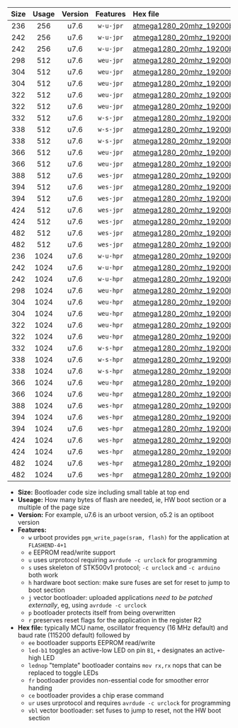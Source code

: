 |Size|Usage|Version|Features|Hex file|
|:-:|:-:|:-:|:-:|:--|
|236|256|u7.6|`w-u-jpr`|[atmega1280_20mhz_19200bps_ur_vbl.hex](https://raw.githubusercontent.com/stefanrueger/urboot/main//atmega1280_20mhz_19200bps_ur_vbl.hex)|
|242|256|u7.6|`w-u-jpr`|[atmega1280_20mhz_19200bps_led+b7_ur_vbl.hex](https://raw.githubusercontent.com/stefanrueger/urboot/main//atmega1280_20mhz_19200bps_led+b7_ur_vbl.hex)|
|242|256|u7.6|`w-u-jpr`|[atmega1280_20mhz_19200bps_lednop_ur_vbl.hex](https://raw.githubusercontent.com/stefanrueger/urboot/main//atmega1280_20mhz_19200bps_lednop_ur_vbl.hex)|
|298|512|u7.6|`weu-jpr`|[atmega1280_20mhz_19200bps_ee_ur_vbl.hex](https://raw.githubusercontent.com/stefanrueger/urboot/main//atmega1280_20mhz_19200bps_ee_ur_vbl.hex)|
|304|512|u7.6|`weu-jpr`|[atmega1280_20mhz_19200bps_ee_led+b7_ur_vbl.hex](https://raw.githubusercontent.com/stefanrueger/urboot/main//atmega1280_20mhz_19200bps_ee_led+b7_ur_vbl.hex)|
|304|512|u7.6|`weu-jpr`|[atmega1280_20mhz_19200bps_ee_lednop_ur_vbl.hex](https://raw.githubusercontent.com/stefanrueger/urboot/main//atmega1280_20mhz_19200bps_ee_lednop_ur_vbl.hex)|
|322|512|u7.6|`weu-jpr`|[atmega1280_20mhz_19200bps_ee_led+b7_fr_ur_vbl.hex](https://raw.githubusercontent.com/stefanrueger/urboot/main//atmega1280_20mhz_19200bps_ee_led+b7_fr_ur_vbl.hex)|
|322|512|u7.6|`weu-jpr`|[atmega1280_20mhz_19200bps_ee_lednop_fr_ur_vbl.hex](https://raw.githubusercontent.com/stefanrueger/urboot/main//atmega1280_20mhz_19200bps_ee_lednop_fr_ur_vbl.hex)|
|332|512|u7.6|`w-s-jpr`|[atmega1280_20mhz_19200bps_vbl.hex](https://raw.githubusercontent.com/stefanrueger/urboot/main//atmega1280_20mhz_19200bps_vbl.hex)|
|338|512|u7.6|`w-s-jpr`|[atmega1280_20mhz_19200bps_led+b7_vbl.hex](https://raw.githubusercontent.com/stefanrueger/urboot/main//atmega1280_20mhz_19200bps_led+b7_vbl.hex)|
|338|512|u7.6|`w-s-jpr`|[atmega1280_20mhz_19200bps_lednop_vbl.hex](https://raw.githubusercontent.com/stefanrueger/urboot/main//atmega1280_20mhz_19200bps_lednop_vbl.hex)|
|366|512|u7.6|`weu-jpr`|[atmega1280_20mhz_19200bps_ee_led+b7_fr_ce_ur_vbl.hex](https://raw.githubusercontent.com/stefanrueger/urboot/main//atmega1280_20mhz_19200bps_ee_led+b7_fr_ce_ur_vbl.hex)|
|366|512|u7.6|`weu-jpr`|[atmega1280_20mhz_19200bps_ee_lednop_fr_ce_ur_vbl.hex](https://raw.githubusercontent.com/stefanrueger/urboot/main//atmega1280_20mhz_19200bps_ee_lednop_fr_ce_ur_vbl.hex)|
|388|512|u7.6|`wes-jpr`|[atmega1280_20mhz_19200bps_ee_vbl.hex](https://raw.githubusercontent.com/stefanrueger/urboot/main//atmega1280_20mhz_19200bps_ee_vbl.hex)|
|394|512|u7.6|`wes-jpr`|[atmega1280_20mhz_19200bps_ee_led+b7_vbl.hex](https://raw.githubusercontent.com/stefanrueger/urboot/main//atmega1280_20mhz_19200bps_ee_led+b7_vbl.hex)|
|394|512|u7.6|`wes-jpr`|[atmega1280_20mhz_19200bps_ee_lednop_vbl.hex](https://raw.githubusercontent.com/stefanrueger/urboot/main//atmega1280_20mhz_19200bps_ee_lednop_vbl.hex)|
|424|512|u7.6|`wes-jpr`|[atmega1280_20mhz_19200bps_ee_led+b7_fr_vbl.hex](https://raw.githubusercontent.com/stefanrueger/urboot/main//atmega1280_20mhz_19200bps_ee_led+b7_fr_vbl.hex)|
|424|512|u7.6|`wes-jpr`|[atmega1280_20mhz_19200bps_ee_lednop_fr_vbl.hex](https://raw.githubusercontent.com/stefanrueger/urboot/main//atmega1280_20mhz_19200bps_ee_lednop_fr_vbl.hex)|
|482|512|u7.6|`wes-jpr`|[atmega1280_20mhz_19200bps_ee_led+b7_fr_ce_vbl.hex](https://raw.githubusercontent.com/stefanrueger/urboot/main//atmega1280_20mhz_19200bps_ee_led+b7_fr_ce_vbl.hex)|
|482|512|u7.6|`wes-jpr`|[atmega1280_20mhz_19200bps_ee_lednop_fr_ce_vbl.hex](https://raw.githubusercontent.com/stefanrueger/urboot/main//atmega1280_20mhz_19200bps_ee_lednop_fr_ce_vbl.hex)|
|236|1024|u7.6|`w-u-hpr`|[atmega1280_20mhz_19200bps_ur.hex](https://raw.githubusercontent.com/stefanrueger/urboot/main//atmega1280_20mhz_19200bps_ur.hex)|
|242|1024|u7.6|`w-u-hpr`|[atmega1280_20mhz_19200bps_led+b7_ur.hex](https://raw.githubusercontent.com/stefanrueger/urboot/main//atmega1280_20mhz_19200bps_led+b7_ur.hex)|
|242|1024|u7.6|`w-u-hpr`|[atmega1280_20mhz_19200bps_lednop_ur.hex](https://raw.githubusercontent.com/stefanrueger/urboot/main//atmega1280_20mhz_19200bps_lednop_ur.hex)|
|298|1024|u7.6|`weu-hpr`|[atmega1280_20mhz_19200bps_ee_ur.hex](https://raw.githubusercontent.com/stefanrueger/urboot/main//atmega1280_20mhz_19200bps_ee_ur.hex)|
|304|1024|u7.6|`weu-hpr`|[atmega1280_20mhz_19200bps_ee_led+b7_ur.hex](https://raw.githubusercontent.com/stefanrueger/urboot/main//atmega1280_20mhz_19200bps_ee_led+b7_ur.hex)|
|304|1024|u7.6|`weu-hpr`|[atmega1280_20mhz_19200bps_ee_lednop_ur.hex](https://raw.githubusercontent.com/stefanrueger/urboot/main//atmega1280_20mhz_19200bps_ee_lednop_ur.hex)|
|322|1024|u7.6|`weu-hpr`|[atmega1280_20mhz_19200bps_ee_led+b7_fr_ur.hex](https://raw.githubusercontent.com/stefanrueger/urboot/main//atmega1280_20mhz_19200bps_ee_led+b7_fr_ur.hex)|
|322|1024|u7.6|`weu-hpr`|[atmega1280_20mhz_19200bps_ee_lednop_fr_ur.hex](https://raw.githubusercontent.com/stefanrueger/urboot/main//atmega1280_20mhz_19200bps_ee_lednop_fr_ur.hex)|
|332|1024|u7.6|`w-s-hpr`|[atmega1280_20mhz_19200bps.hex](https://raw.githubusercontent.com/stefanrueger/urboot/main//atmega1280_20mhz_19200bps.hex)|
|338|1024|u7.6|`w-s-hpr`|[atmega1280_20mhz_19200bps_led+b7.hex](https://raw.githubusercontent.com/stefanrueger/urboot/main//atmega1280_20mhz_19200bps_led+b7.hex)|
|338|1024|u7.6|`w-s-hpr`|[atmega1280_20mhz_19200bps_lednop.hex](https://raw.githubusercontent.com/stefanrueger/urboot/main//atmega1280_20mhz_19200bps_lednop.hex)|
|366|1024|u7.6|`weu-hpr`|[atmega1280_20mhz_19200bps_ee_led+b7_fr_ce_ur.hex](https://raw.githubusercontent.com/stefanrueger/urboot/main//atmega1280_20mhz_19200bps_ee_led+b7_fr_ce_ur.hex)|
|366|1024|u7.6|`weu-hpr`|[atmega1280_20mhz_19200bps_ee_lednop_fr_ce_ur.hex](https://raw.githubusercontent.com/stefanrueger/urboot/main//atmega1280_20mhz_19200bps_ee_lednop_fr_ce_ur.hex)|
|388|1024|u7.6|`wes-hpr`|[atmega1280_20mhz_19200bps_ee.hex](https://raw.githubusercontent.com/stefanrueger/urboot/main//atmega1280_20mhz_19200bps_ee.hex)|
|394|1024|u7.6|`wes-hpr`|[atmega1280_20mhz_19200bps_ee_led+b7.hex](https://raw.githubusercontent.com/stefanrueger/urboot/main//atmega1280_20mhz_19200bps_ee_led+b7.hex)|
|394|1024|u7.6|`wes-hpr`|[atmega1280_20mhz_19200bps_ee_lednop.hex](https://raw.githubusercontent.com/stefanrueger/urboot/main//atmega1280_20mhz_19200bps_ee_lednop.hex)|
|424|1024|u7.6|`wes-hpr`|[atmega1280_20mhz_19200bps_ee_led+b7_fr.hex](https://raw.githubusercontent.com/stefanrueger/urboot/main//atmega1280_20mhz_19200bps_ee_led+b7_fr.hex)|
|424|1024|u7.6|`wes-hpr`|[atmega1280_20mhz_19200bps_ee_lednop_fr.hex](https://raw.githubusercontent.com/stefanrueger/urboot/main//atmega1280_20mhz_19200bps_ee_lednop_fr.hex)|
|482|1024|u7.6|`wes-hpr`|[atmega1280_20mhz_19200bps_ee_led+b7_fr_ce.hex](https://raw.githubusercontent.com/stefanrueger/urboot/main//atmega1280_20mhz_19200bps_ee_led+b7_fr_ce.hex)|
|482|1024|u7.6|`wes-hpr`|[atmega1280_20mhz_19200bps_ee_lednop_fr_ce.hex](https://raw.githubusercontent.com/stefanrueger/urboot/main//atmega1280_20mhz_19200bps_ee_lednop_fr_ce.hex)|

- **Size:** Bootloader code size including small table at top end
- **Useage:** How many bytes of flash are needed, ie, HW boot section or a multiple of the page size
- **Version:** For example, u7.6 is an urboot version, o5.2 is an optiboot version
- **Features:**
  + `w` urboot provides `pgm_write_page(sram, flash)` for the application at `FLASHEND-4+1`
  + `e` EEPROM read/write support
  + `u` uses urprotocol requiring `avrdude -c urclock` for programming
  + `s` uses skeleton of STK500v1 protocol; `-c urclock` and `-c arduino` both work
  + `h` hardware boot section: make sure fuses are set for reset to jump to boot section
  + `j` vector bootloader: uploaded applications *need to be patched externally*, eg, using `avrdude -c urclock`
  + `p` bootloader protects itself from being overwritten
  + `r` preserves reset flags for the application in the register R2
- **Hex file:** typically MCU name, oscillator frequency (16 MHz default) and baud rate (115200 default) followed by
  + `ee` bootloader supports EEPROM read/write
  + `led-b1` toggles an active-low LED on pin `B1`, `+` designates an active-high LED
  + `lednop` "template" bootloader contains `mov rx,rx` nops that can be replaced to toggle LEDs
  + `fr` bootloader provides non-essential code for smoother error handing
  + `ce` bootloader provides a chip erase command
  + `ur` uses urprotocol and requires `avrdude -c urclock` for programming
  + `vbl` vector bootloader: set fuses to jump to reset, not the HW boot section
